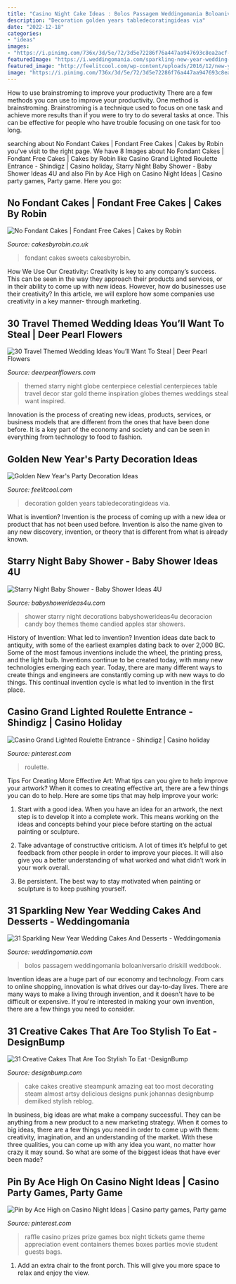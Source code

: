```yaml
---
title: "Casino Night Cake Ideas : Bolos Passagem Weddingomania Boloaniversario Driskill Weddbook"
description: "Decoration golden years tabledecoratingideas via"
date: "2022-12-18"
categories:
- "ideas"
images:
- "https://i.pinimg.com/736x/3d/5e/72/3d5e72286f76a447aa947693c8ea2acf--casino-theme-casino-party.jpg"
featuredImage: "https://i.weddingomania.com/sparkling-new-year-wedding-cakes-and-desserts-7-500x750.jpg"
featured_image: "http://feelitcool.com/wp-content/uploads/2016/12/new-year-party-decorations8.jpg"
image: "https://i.pinimg.com/736x/3d/5e/72/3d5e72286f76a447aa947693c8ea2acf--casino-theme-casino-party.jpg"
---
```



How to use brainstroming to improve your productivity
There are a few methods you can use to improve your productivity. One method is brainstroming. Brainstroming is a technique used to focus on one task and achieve more results than if you were to try to do several tasks at once. This can be effective for people who have trouble focusing on one task for too long.

	

		
searching about No Fondant Cakes | Fondant Free Cakes | Cakes by Robin you've visit to the right page. We have 8 Images about No Fondant Cakes | Fondant Free Cakes | Cakes by Robin like Casino Grand Lighted Roulette Entrance - Shindigz | Casino holiday, Starry Night Baby Shower - Baby Shower Ideas 4U and also Pin by Ace High on Casino Night Ideas | Casino party games, Party game. Here you go:
		
    
## No Fondant Cakes | Fondant Free Cakes | Cakes By Robin

<img loading=lazy src="https://www.cakesbyrobin.co.uk/assets/Sweets.jpg" onerror="this.onerror=null;this.src='https://tse2.mm.bing.net/th?id=OIP.XVYDLupyUzZ5-MulHNRkyQHaKi&amp;pid=15.1';" alt="No Fondant Cakes | Fondant Free Cakes | Cakes by Robin">

_Source: cakesbyrobin.co.uk_

>fondant cakes sweets cakesbyrobin. 

	

How We Use Our Creativity:
Creativity is key to any company’s success. This can be seen in the way they approach their products and services, or in their ability to come up with new ideas. However, how do businesses use their creativity? In this article, we will explore how some companies use creativity in a key manner- through marketing.

    
## 30 Travel Themed Wedding Ideas You’ll Want To Steal | Deer Pearl Flowers

<img loading=lazy src="https://www.deerpearlflowers.com/wp-content/uploads/2015/04/globe-wedding-centerpiece.jpg" onerror="this.onerror=null;this.src='https://tse3.mm.bing.net/th?id=OIP.JNmLNXe_lICY5HHeP6-kEAHaLH&amp;pid=15.1';" alt="30 Travel Themed Wedding Ideas You’ll Want To Steal | Deer Pearl Flowers">

_Source: deerpearlflowers.com_

>themed starry night globe centerpiece celestial centerpieces table travel decor star gold theme inspiration globes themes weddings steal want inspired. 

	

Innovation is the process of creating new ideas, products, services, or business models that are different from the ones that have been done before. It is a key part of the economy and society and can be seen in everything from technology to food to fashion.

    
## Golden New Year&#039;s Party Decoration Ideas

<img loading=lazy src="http://feelitcool.com/wp-content/uploads/2016/12/new-year-party-decorations8.jpg" onerror="this.onerror=null;this.src='https://tse2.mm.bing.net/th?id=OIP.fN7ztTw0PjF-Z9jMTvukPQHaLH&amp;pid=15.1';" alt="Golden New Year&#039;s Party Decoration Ideas">

_Source: feelitcool.com_

>decoration golden years tabledecoratingideas via. 

	

What is invention?
Invention is the process of coming up with a new idea or product that has not been used before. Invention is also the name given to any new discovery, invention, or theory that is different from what is already known.

    
## Starry Night Baby Shower - Baby Shower Ideas 4U

<img loading=lazy src="https://babyshowerideas4u.com/wp-content/uploads/2016/09/Starry-Night-Baby-Shower-Candied-Apples.jpg" onerror="this.onerror=null;this.src='https://tse3.mm.bing.net/th?id=OIP.d3Oqj8h7n6iIgZmco2JIUQHaJ4&amp;pid=15.1';" alt="Starry Night Baby Shower - Baby Shower Ideas 4U">

_Source: babyshowerideas4u.com_

>shower starry night decorations babyshowerideas4u decoracion candy boy themes theme candied apples star showers. 

	

History of Invention: What led to invention?
Invention ideas date back to antiquity, with some of the earliest examples dating back to over 2,000 BC. Some of the most famous inventions include the wheel, the printing press, and the light bulb. Inventions continue to be created today, with many new technologies emerging each year. Today, there are many different ways to create things and engineers are constantly coming up with new ways to do things. This continual invention cycle is what led to invention in the first place.

    
## Casino Grand Lighted Roulette Entrance - Shindigz | Casino Holiday

<img loading=lazy src="https://i.pinimg.com/736x/3b/2d/40/3b2d40e29f4249faed243afd54fb5c06.jpg" onerror="this.onerror=null;this.src='https://tse1.mm.bing.net/th?id=OIP.TobF4H4iSWO7fnJy1TKyDQHaHa&amp;pid=15.1';" alt="Casino Grand Lighted Roulette Entrance - Shindigz | Casino holiday">

_Source: pinterest.com_

>roulette. 

	

Tips For Creating More Effective Art: What tips can you give to help improve your artwork?
When it comes to creating effective art, there are a few things you can do to help. Here are some tips that may help improve your work: 
1. Start with a good idea. When you have an idea for an artwork, the next step is to develop it into a complete work. This means working on the ideas and concepts behind your piece before starting on the actual painting or sculpture. 

2. Take advantage of constructive criticism. A lot of times it’s helpful to get feedback from other people in order to improve your pieces. It will also give you a better understanding of what worked and what didn’t work in your work overall. 

3. Be persistent. The best way to stay motivated when painting or sculpture is to keep pushing yourself.

    
## 31 Sparkling New Year Wedding Cakes And Desserts - Weddingomania

<img loading=lazy src="https://i.weddingomania.com/sparkling-new-year-wedding-cakes-and-desserts-7-500x750.jpg" onerror="this.onerror=null;this.src='https://tse4.mm.bing.net/th?id=OIP.kfcWXZbWeGSLjkGkzz2JgwHaLH&amp;pid=15.1';" alt="31 Sparkling New Year Wedding Cakes And Desserts - Weddingomania">

_Source: weddingomania.com_

>bolos passagem weddingomania boloaniversario driskill weddbook. 

	

Invention ideas are a huge part of our economy and technology. From cars to online shopping, innovation is what drives our day-to-day lives. There are many ways to make a living through invention, and it doesn't have to be difficult or expensive. If you're interested in making your own invention, there are a few things you need to consider.

    
## 31 Creative Cakes That Are Too Stylish To Eat -DesignBump

<img loading=lazy src="https://designbump.com/wp-content/uploads/2014/10/creative-cake-ideas-40.jpg" onerror="this.onerror=null;this.src='https://tse4.mm.bing.net/th?id=OIP.PTzJNQsagtEYMPEsJWHTgwHaJx&amp;pid=15.1';" alt="31 Creative Cakes That Are Too Stylish To Eat -DesignBump">

_Source: designbump.com_

>cake cakes creative steampunk amazing eat too most decorating steam almost artsy delicious designs punk johannas designbump demilked stylish reblog. 

	

In business, big ideas are what make a company successful. They can be anything from a new product to a new marketing strategy. When it comes to big ideas, there are a few things you need in order to come up with them: creativity, imagination, and an understanding of the market. With these three qualities, you can come up with any idea you want, no matter how crazy it may sound. So what are some of the biggest ideas that have ever been made?

    
## Pin By Ace High On Casino Night Ideas | Casino Party Games, Party Game

<img loading=lazy src="https://i.pinimg.com/736x/3d/5e/72/3d5e72286f76a447aa947693c8ea2acf--casino-theme-casino-party.jpg" onerror="this.onerror=null;this.src='https://tse4.mm.bing.net/th?id=OIP.ht4QDML_-MmH9Q_FP0SQUgHaE7&amp;pid=15.1';" alt="Pin by Ace High on Casino Night Ideas | Casino party games, Party game">

_Source: pinterest.com_

>raffle casino prizes prize games box night tickets game theme appreciation event containers themes boxes parties movie student guests bags. 

	

1. Add an extra chair to the front porch. This will give you more space to relax and enjoy the view. 

